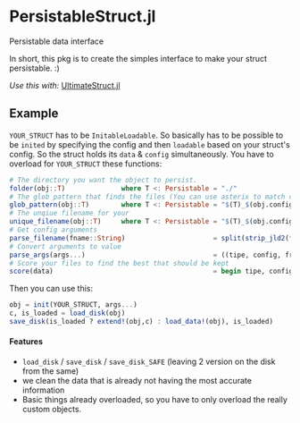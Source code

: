 # PersistableStruct.jl
Persistable data interface

In short, this pkg is to create the simples interface to make your struct persistable. :)

*Use this with:* [UltimateStruct.jl](https://github.com/Cvikli/UniversalStruct.jl)


## Example
`YOUR_STRUCT` has to be `InitableLoadable`. So basically has to be possible to be `inited` by specifying the config and then `loadable` based on your struct's config. So the struct holds its `data` & `config` simultaneously.
You have to overload for `YOUR_STRUCT` these functions:
```julia
# The directory you want the object to persist.
folder(obj::T)              where T <: Persistable = "./"
# The glob pattern that finds the files (You can use asterix to match custom fields)
glob_pattern(obj::T)        where T <: Persistable = "$(T)_$(obj.config)_*_*"*".jld2"
# The unqiue filename for your 
unique_filename(obj::T)     where T <: Persistable = "$(T)_$(obj.config)_$(obj.fr)_$(obj.to).jld2" 
# Get config arguments
parse_filename(fname::String)                      = split(strip_jld2(fname),"_")
# Convert arguments to value
parse_args(args...)                                = ((tipe, config, fr, to = args); return String(tipe), String(config), parse(Int,fr), parse(Int,to))
# Score your files to find the best that should be kept
score(data)                                        = begin tipe, config, fr, to = data...; return to - fr; end
```

Then you can use this:
```julia
obj = init(YOUR_STRUCT, args...)
c, is_loaded = load_disk(obj)
save_disk(is_loaded ? extend!(obj,c) : load_data!(obj), is_loaded)
```

#### Features
 - `load_disk` / `save_disk` / `save_disk_SAFE` (leaving 2 version on the disk from the same)
 - we clean the data that is already not having the most accurate information
 - Basic things already overloaded, so you have to only overload the really custom objects.

